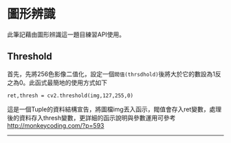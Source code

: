 # 圖形辨識

此筆記藉由圖形辨識這一題目練習API使用。

## Threshold

首先，先將256色影像二值化，設定一個`閥值(thrsdhold)`後將大於它的數設為1反之為0。此函式最簡地的使用方式如下

    ret,thresh = cv2.threshold(img,127,255,0)

這是一個Tuple的資料結構宣告，將圖檔img丟入函示，閥值會存入ret變數，處理後的資料存入thresh變數，更詳細的函示說明與參數運用可參考 <http://monkeycoding.com/?p=593>

-----